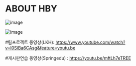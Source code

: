 # ABOUT HBY

![image](https://user-images.githubusercontent.com/47437218/53941537-ac1c1000-40fb-11e9-831f-5eb99b6e913e.png)


![image](https://user-images.githubusercontent.com/47437218/53941575-c6ee8480-40fb-11e9-8183-9e047762a13d.png)


#팀프로젝트 동영상(LKH): https://www.youtube.com/watch?v=l0SiBa6CAsg&feature=youtu.be

#게시판연습 동영상(Springedu) : https://youtu.be/mftLh7eTREE

